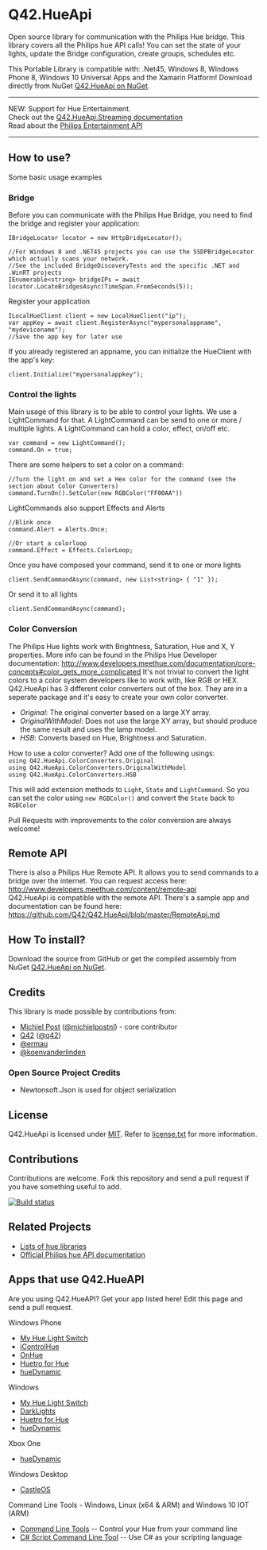 Q42.HueApi
=========

Open source library for communication with the Philips Hue bridge.
This library covers all the Philips hue API calls! You can set the state of your lights, update the Bridge configuration, create groups, schedules etc.

This Portable Library is compatible with: .Net45, Windows 8, Windows Phone 8, Windows 10 Universal Apps and the Xamarin Platform!
Download directly from NuGet [Q42.HueApi on NuGet](https://nuget.org/packages/Q42.HueApi).

***
NEW: Support for Hue Entertainment.  
Check out the [Q42.HueApi.Streaming documentation](https://github.com/Q42/Q42.HueApi/blob/master/EntertainmentApi.md)   
Read about the [Philips Entertainment API](https://developers.meethue.com/entertainment-blog)
***

## How to use?
Some basic usage examples

### Bridge
Before you can communicate with the Philips Hue Bridge, you need to find the bridge and register your application:

	IBridgeLocator locator = new HttpBridgeLocator();
	
	//For Windows 8 and .NET45 projects you can use the SSDPBridgeLocator which actually scans your network. 
	//See the included BridgeDiscoveryTests and the specific .NET and .WinRT projects
    IEnumerable<string> bridgeIPs = await locator.LocateBridgesAsync(TimeSpan.FromSeconds(5));
	
Register your application
	
	ILocalHueClient client = new LocalHueClient("ip");
	var appKey = await client.RegisterAsync("mypersonalappname", "mydevicename");
	//Save the app key for later use
	
If you already registered an appname, you can initialize the HueClient with the app's key:	

	client.Initialize("mypersonalappkey");

### Control the lights
Main usage of this library is to be able to control your lights. We use a LightCommand for that. A LightCommand can be send to one or more / multiple lights. A LightCommand can hold a color, effect, on/off etc.

	var command = new LightCommand();
	command.On = true;
	
There are some helpers to set a color on a command:
	
	//Turn the light on and set a Hex color for the command (see the section about Color Converters)
    command.TurnOn().SetColor(new RGBColor("FF00AA"))
	
LightCommands also support Effects and Alerts

	//Blink once
	command.Alert = Alerts.Once;
	
	//Or start a colorloop
	command.Effect = Effects.ColorLoop;
	
Once you have composed your command, send it to one or more lights

	client.SendCommandAsync(command, new List<string> { "1" });
	
Or send it to all lights

	client.SendCommandAsync(command);

### Color Conversion
The Philips Hue lights work with Brightness, Saturation, Hue and X, Y properties. More info can be found in the Philips Hue Developer documentation: http://www.developers.meethue.com/documentation/core-concepts#color_gets_more_complicated
It's not trivial to convert the light colors to a color system developers like to work with, like RGB or HEX. Q42.HueApi has 3 different color converters out of the box. They are in a seperate package and it's easy to create your own color converter.
 - *Original*:  The original converter based on a large XY array.
 - *OriginalWithModel*: Does not use the large XY array, but should produce the same result and uses the lamp model.
 - *HSB*: Converts based on Hue, Brightness and Saturation.

 How to use a color converter?
 Add one of the following usings:  
 `using Q42.HueApi.ColorConverters.Original`  
 `using Q42.HueApi.ColorConverters.OriginalWithModel`  
 `using Q42.HueApi.ColorConverters.HSB`  

 This will add extension methods to `Light`, `State` and `LightCommand`. So you can set the color using `new RGBColor()` and convert the `State` back to `RGBColor`

 Pull Requests with improvements to the color conversion are always welcome! 
 
	
## Remote API
There is also a Philips Hue Remote API. It allows you to send commands to a bridge over the internet. You can request access here: http://www.developers.meethue.com/content/remote-api  
Q42.HueApi is compatible with the remote API.  There's a sample app and documentation can be found here:
https://github.com/Q42/Q42.HueApi/blob/master/RemoteApi.md

## How To install?
Download the source from GitHub or get the compiled assembly from NuGet [Q42.HueApi on NuGet](https://nuget.org/packages/Q42.HueApi).

## Credits
This library is made possible by contributions from:
* [Michiel Post](http://www.michielpost.nl) ([@michielpostnl](http://twitter.com/michielpostnl)) - core contributor
* [Q42](http://www.q42.nl) ([@q42](http://twitter.com/q42))
* [@ermau](https://github.com/ermau)
* [@koenvanderlinden](https://github.com/koenvanderlinden)

### Open Source Project Credits

* Newtonsoft.Json is used for object serialization

## License

Q42.HueApi is licensed under [MIT](http://www.opensource.org/licenses/mit-license.php "Read more about the MIT license form"). Refer to [license.txt](https://github.com/Q42/Q42.HueApi/blob/master/LICENSE.txt) for more information.

## Contributions

Contributions are welcome. Fork this repository and send a pull request if you have something useful to add.

[![Build status](https://ci.appveyor.com/api/projects/status/k12ortcvy3t5bmy7)](https://ci.appveyor.com/project/michielpost/q42-hueapi)


## Related Projects

* [Lists of hue libraries](https://github.com/Q42/hue-libs)
* [Official Philips hue API documentation](http://developers.meethue.com)


## Apps that use Q42.HueAPI
Are you using Q42.HueAPI? Get your app listed here! Edit this page and send a pull request.

Windows Phone
* [My Hue Light Switch](http://www.windowsphone.com/s?appid=669c9e16-b417-43c6-b0cc-724e8dfd5866)
* [iControlHue](http://www.windowsphone.com/s?appid=f1b2bcb5-82e4-4a04-9894-c9e08b85a55d)
* [OnHue](http://www.windowsphone.com/s?appid=37d7f4dc-8520-4fa8-9b27-46531c34dd60)
* [Huetro for Hue](http://www.windowsphone.com/s?appid=f14faa22-179d-42e4-99ca-88b44d10449b)
* [hueDynamic](https://www.microsoft.com/store/apps/9nblggh42jgb)

Windows
* [My Hue Light Switch](http://apps.microsoft.com/windows/app/my-hue-light-switch/1193bff8-dec8-4997-82e3-a0f9aedacbb2)
* [DarkLights](http://apps.microsoft.com/windows/app/09fb8d8b-cefc-4215-b3b2-a87a483d6690)
* [Huetro for Hue](http://apps.microsoft.com/windows/app/33553060-d57c-467d-8348-5e88071360c5)
* [hueDynamic](https://www.microsoft.com/store/apps/9nblggh42jgb)

Xbox One
* [hueDynamic](https://www.microsoft.com/store/apps/9nblggh42jgb)

Windows Desktop
* [CastleOS](http://www.CastleOS.com/)

Command Line Tools - Windows, Linux (x64 & ARM) and Windows 10 IOT (ARM)
* [Command Line Tools](https://github.com/DigitalNut/HueCmdNetCore)  -- Control your Hue from your command line
* [C# Script Command Line Tool](https://github.com/DigitalNut/HueScript)  -- Use C# as your scripting language
